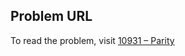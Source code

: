 ## Problem URL

To read the problem, visit [10931 – Parity](https://uva.onlinejudge.org/external/109/10931.pdf)
